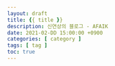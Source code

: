 ```yaml
---
layout: draft
title: {{ title }}
description: 신연상의 블로그 - AFAIK
date: 2021-02-DD 15:00:00 +0900
categories: [ category ]
tags: [ tag ]
toc: true
---
```

